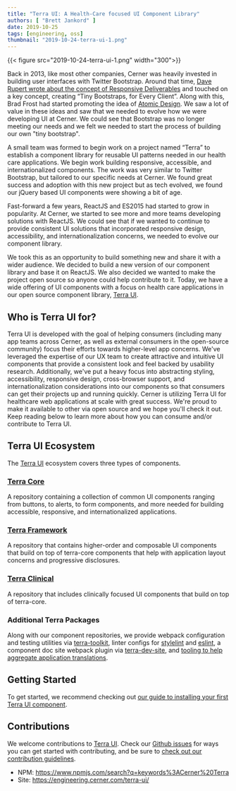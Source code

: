 ```yaml
---
title: "Terra UI: A Health-Care focused UI Component Library"
authors: [ "Brett Jankord" ]
date: 2019-10-25
tags: [engineering, oss]
thumbnail: "2019-10-24-terra-ui-1.png"
---
```


{{< figure src="2019-10-24-terra-ui-1.png" width="300">}}

Back in 2013, like most other companies, Cerner was heavily invested in building user interfaces with Twitter Bootstrap. Around that time, [Dave Rupert wrote about the concept of Responsive Deliverables](https://daverupert.com/2013/04/responsive-deliverables/) and touched on a key concept, creating “Tiny Bootstraps, for Every Client”. Along with this, Brad Frost had started promoting the idea of [Atomic Design](http://atomicdesign.bradfrost.com/). We saw a lot of value in these ideas and saw that we needed to evolve how we were developing UI at Cerner. We could see that Bootstrap was no longer meeting our needs and we felt we needed to start the process of building our own "tiny bootstrap".

A small team was formed to begin work on a project named “Terra” to establish a component library for reusable UI patterns needed in our health care applications. We begin work building responsive, accessible, and internationalized components. The work was very similar to Twitter Bootstrap, but tailored to our specific needs at Cerner. We found great success and adoption with this new project but as tech evolved, we found our jQuery based UI components were showing a bit of age.

Fast-forward a few years, ReactJS and ES2015 had started to grow in popularity. At Cerner, we started to see more and more teams developing solutions with ReactJS. We could see that if we wanted to continue to provide consistent UI solutions that incorporated responsive design, accessibility, and internationalization concerns, we needed to evolve our component library.

We took this as an opportunity to build something new and share it with a wider audience. We decided to build a new version of our component library and base it on ReactJS. We also decided we wanted to make the project open source so anyone could help contribute to it. Today, we have a wide offering of UI components with a focus on health care applications in our open source component library, [Terra UI](https://engineering.cerner.com/terra-ui/).

## Who is Terra UI for?

Terra UI is developed with the goal of helping consumers (including many app teams across Cerner, as well as external consumers in the open-source community) focus their efforts towards higher-level app concerns. We've leveraged the expertise of our UX team to create attractive and intuitive UI components that provide a consistent look and feel backed by usability research. Additionally, we've put a heavy focus into abstracting styling, accessibility, responsive design, cross-browser support, and internationalization considerations into our components so that consumers can get their projects up and running quickly. Cerner is utilizing Terra UI for healthcare web applications at scale with great success. We're proud to make it available to other via open source and we hope you'll check it out. Keep reading below to learn more about how you can consume and/or contribute to Terra UI.

## Terra UI Ecosystem

The [Terra UI](https://engineering.cerner.com/terra-ui/) ecosystem covers three types of components.

### [Terra Core](https://github.com/cerner/terra-core)

A repository containing a collection of common UI components ranging from buttons, to alerts, to form components, and more needed for building accessible, responsive, and internationalized applications.

### [Terra Framework](https://github.com/cerner/terra-framework)

A repository that contains higher-order and composable UI components that build on top of terra-core components that help with application layout concerns and progressive disclosures.

### [Terra Clinical](https://github.com/cerner/terra-clinical)

A repository that includes clinically focused UI components that build on top of terra-core.

### Additional Terra Packages

Along with our component repositories, we provide webpack configuration and testing utilities via [terra-toolkit](https://github.com/cerner/terra-toolkit), linter configs for [stylelint](https://github.com/cerner/stylelint-config-terra) and [eslint](https://github.com/cerner/eslint-config-terra), a component doc site webpack plugin via [terra-dev-site](https://github.com/cerner/terra-dev-site), and [tooling to help aggregate application translations](https://github.com/cerner/terra-aggregate-translations).

## Getting Started

To get started, we recommend checking out [our guide to installing your first Terra UI component](https://engineering.cerner.com/terra-ui/getting-started/terra-ui/installing-components).

## Contributions

We welcome contributions to [Terra UI](https://engineering.cerner.com/terra-ui/). Check our [Github issues](https://github.com/issues?utf8=%E2%9C%93&q=is%3Aopen+is%3Aissue+archived%3Afalse+repo%3Acerner%2Fduplicate-package-checker-webpack-plugin+repo%3Acerner%2Fterra-aggregate-translations+repo%3Acerner%2Fterra-clinical+repo%3Acerner%2Fterra-core+repo%3Acerner%2Fterra-dev-site+repo%3Acerner%2Fterra-enzyme-intl+repo%3Acerner%2Fterra-framework+repo%3Acerner%2Fterra-toolkit+repo%3Acerner%2Fgenerator-terra-module+repo%3Acerner%2Feslint-config-terra+repo%3Acerner%2Fstylelint-config-terra+repo%3Acerner%2Fbrowserslist-config-terra+repo%3Acerner%2Fterra-ui) for ways you can get started with contributing, and be sure to [check out our contribution guidelines](https://engineering.cerner.com/terra-ui/about/terra-ui/contributing/contribution-guidelines).

* NPM: https://www.npmjs.com/search?q=keywords%3ACerner%20Terra
* Site: https://engineering.cerner.com/terra-ui/
